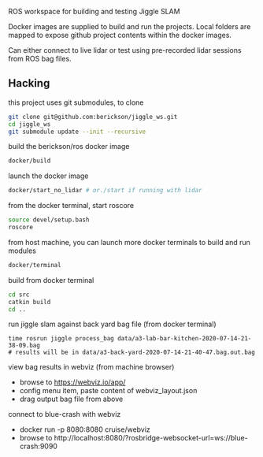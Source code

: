 ROS workspace for building and testing Jiggle SLAM

Docker images are supplied to build and run the projects. Local folders are mapped to expose github project contents within the docker images.

Can either connect to live lidar or test using pre-recorded lidar sessions from ROS bag files.

## Hacking
this project uses git submodules, to clone
```bash
git clone git@github.com:berickson/jiggle_ws.git
cd jiggle_ws
git submodule update --init --recursive
```

build the berickson/ros docker image
```bash
docker/build
```
launch the docker image
```bash
docker/start_no_lidar # or./start if running with lidar
```
from the docker terminal, start roscore
```bash
source devel/setup.bash
roscore
```
from host machine, you can launch more docker terminals to build and run modules
```bash
docker/terminal
```
build from docker terminal
```bash
cd src
catkin build
cd ..
```
run jiggle slam against back yard bag file (from docker terminal)
```
time rosrun jiggle process_bag data/a3-lab-bar-kitchen-2020-07-14-21-38-09.bag
# results will be in data/a3-back-yard-2020-07-14-21-40-47.bag.out.bag
```
view bag results in webviz (from machine browser)

- browse to https://webviz.io/app/
- config menu item, paste content of webviz_layout.json
- drag output bag file from above

connect to blue-crash with webviz
- docker run -p 8080:8080 cruise/webviz
- browse to http://localhost:8080/?rosbridge-websocket-url=ws://blue-crash:9090
